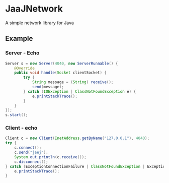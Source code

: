 # JaaJNetwork

A simple network library for Java

## Example

### Server - Echo

```java
Server s = new Server(4040, new ServerRunnable() {
    @Override
    public void handle(Socket clientSocket) {
        try {
            String message = (String) receive();
            send(message);
        } catch (IOException | ClassNotFoundException e) {
            e.printStackTrace();
        }
    }
});
s.start();
```

### Client - echo
```java
Client c = new Client(InetAddress.getByName("127.0.0.1"), 4040);
try {
    c.connect();
    c.send("jeej");
    System.out.println(c.receive());
    c.disconnect();
} catch (ExceptionConnectionFailure | ClassNotFoundException | ExceptionCannotDisconnect e) {
    e.printStackTrace();
}
```

